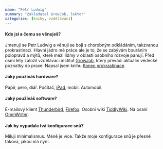 ```yaml
---
name: "Petr Ludwig"
summary: "zakladatel GrowJob, lektor"
categories: [knihy, vzdělávání]
---
```


#### Kdo jsi a čemu se věnuješ?
Jmenuji se Petr Ludwig a věnuji se boji s chorobným odkládáním, takzvanou prokrastinací. Hlavní jádro mé práce ale je to, že se zabývám bouráním polopravd a mýtů, které mezi lidmy v oblasti osobního rozvoje panují. Před osmi lety založil vzdělávací institut [GrowJob](http://www.growjob.com/uvod/), který převádí aktuální vědecké poznatky do praxe. Napsal jsem knihu [Konec prokrastinace](http://www.konec-prokrastinace.cz/kniha/).

#### Jaký používáš hardware?
Papír, pero, diář. Počítač, [iPad](http://www.apple.com/cz/ipad/), mobil. Automobil.

#### Jaký používáš software?
E-mailový klient [Thunderbird](http://www.mozilla.org/cs/thunderbird/), [Firefox](http://www.mozilla.org/cs/firefox/new/). Osobní wiki [TiddlyWiki](http://tiddlywiki.com/). Na psaní [OmmWriter](http://www.ommwriter.com/).

#### Jak by vypadala tvá konfigurace snů?
Miluji minimalismus. Méně je více. Takže moje konfigurace snů je přesně taková, jakou má nyní.
